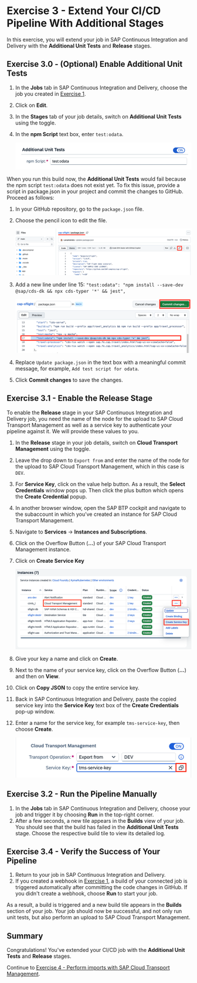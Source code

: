 # Exercise 3 - Extend Your CI/CD Pipeline With Additional Stages

In this exercise, you will extend your job in SAP Continuous Integration and Delivery with the **Additional Unit Tests** and **Release** stages.

## Exercise 3.0 - (Optional) Enable Additional Unit Tests

1. In the **Jobs** tab in SAP Continuous Integration and Delivery, choose the job you created in [Exercise 1](../ex1#exercise-13-create-and-trigger-a-job-in-sap-continuous-integration-and-delivery).
2. Click on **Edit**.
3. In the **Stages** tab of your job details, switch on **Additional Unit Tests** using the toggle.
4. In the **npm Script** text box, enter `test:odata`.

    ![03_01_0000](../ex3/images/03_01_0000.png)

When you run this build now, the **Additional Unit Tests** would fail because the npm script `test:odata` does not exist yet. To fix this issue, provide a script in package.json in your project and commit the changes to GitHub. Proceed as follows:

1. In your GitHub repository, go to the `package.json` file.
2. Choose the pencil icon to edit the file.

    ![git_edit](../ex3/images/git_edit.png)

3. Add a new line under line 15:
    `"test:odata": "npm install --save-dev @sap/cds-dk && npx cds-typer '*' && jest",`

    ![git_commit](../ex3/images/git_commit.png)

4. Replace `Update package.json` in the text box with a meaningful commit message, for example, `Add test script for odata`.
5. Click **Commit changes** to save the changes.

## Exercise 3.1 - Enable the Release Stage

To enable the **Release** stage in your SAP Continuous Integration and Delivery job, you need the name of the node for the upload to SAP Cloud Transport Management as well as a service key to authenticate your pipeline against it. We will provide these values to you.

1. In the **Release** stage in your job details, switch on **Cloud Transport Management** using the toggle.
2. Leave the drop down to `Export from` and enter the name of the node for the upload to SAP Cloud Transport Management, which in this case is `DEV`.
3. For **Service Key**, click on the value help button. As a result, the **Select Credentials** window pops up. Then click the plus button which opens the **Create Credential** popup.
4. In another browser window, open the SAP BTP cockpit and navigate to the subaccount in which you’ve created an instance for SAP Cloud Transport Management.
5. Navigate to **Services** → **Instances and Subscriptions**.
6. Click on the Overflow Button (**...**) of your SAP Cloud Transport Management instance.
7. Click on **Create Service Key**

    ![create_servicekey](../ex3/images/create_servicekey.png)

8. Give your key a name and click on **Create**.
9. Next to the name of your service key, click on the Overflow Button (**...**) and then on **View**.
10. Click on **Copy JSON** to copy the entire service key.
11. Back in SAP Continuous Integration and Delivery, paste the copied service key into the **Service Key** text box of the **Create Credentials** pop-up window.
12. Enter a name for the service key, for example `tms-service-key`, then choose **Create**.

    ![03_02_0000](../ex3/images/03_02_0000.png)

## Exercise 3.2 - Run the Pipeline Manually

1. In the **Jobs** tab in SAP Continuous Integration and Delivery, choose your job and trigger it by choosing **Run** in the top-right corner.
2. After a few seconds, a new tile appears in the **Builds** view of your job. You should see that the build has failed in the **Additional Unit Tests** stage. Choose the respective build tile to view its detailed log.

## Exercise 3.4 - Verify the Success of Your Pipeline

1. Return to your job in SAP Continuous Integration and Delivery.
2. If you created a webhook in [Exercise 1](../ex1#exercise-12-optional-create-a-webhook), a build of your connected job is triggered automatically after committing the code changes in GitHub. If you didn't create a webhook, choose **Run** to start your job.

As a result, a build is triggered and a new build tile appears in the **Builds** section of your job. Your job should now be successful, and not only run unit tests, but also perform an upload to SAP Cloud Transport Management.

## Summary

Congratulations! You've extended your CI/CD job with the **Additional Unit Tests** and **Release** stages.

Continue to [Exercise 4 - Perform imports with SAP Cloud Transport Management](../ex4/README.md).
